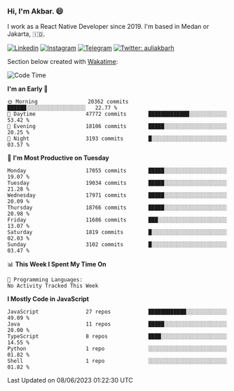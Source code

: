 ### Hi,  I'm Akbar. 😄

I work as a React Native Developer since 2019. I'm based in Medan or Jakarta, :indonesia:. 

<!-- 🔭 Take a look at my [LinkedIn](https://www.linkedin.com/in/aulia-akbar-harahap/) profile. -->

<!-- For now I still don't have a repository to be proud of, but I'm working on it. -->

[![Linkedin](https://img.shields.io/badge/-Aulia%20Akbar%20Harahap-blue?style=flat-square&labelColor=gray&logo=Linkedin&logoColor=white&link=https://www.linkedin.com/in/aulia-akbar-harahap)](https://www.linkedin.com/in/aulia-akbar-harahap)
[![Instagram](https://img.shields.io/badge/-@auliakbarh-orange?style=flat-square&labelColor=gray&logo=Instagram&logoColor=white&link=https://www.instagram.com/auliakbarh)](https://www.instagram.com/auliakbarh)
[![Telegram](https://img.shields.io/badge/-auliakbarh-informational?style=flat-square&labelColor=gray&logo=telegram&logoColor=white&link=https://t.me/auliakbarh)](https://t.me/auliakbarh)
[![Twitter: auliakbarh](https://img.shields.io/twitter/follow/auliakbarh?style=social)](https://twitter.com/auliakbarh)

Section below created with [Wakatime](https://wakatime.com/):
<!--START_SECTION:waka-->
![Code Time](http://img.shields.io/badge/Code%20Time-48%20hrs%2029%20mins-blue)

**I'm an Early 🐤** 

```text
🌞 Morning                20362 commits       ██████░░░░░░░░░░░░░░░░░░░   22.77 % 
🌆 Daytime                47772 commits       █████████████░░░░░░░░░░░░   53.42 % 
🌃 Evening                18106 commits       █████░░░░░░░░░░░░░░░░░░░░   20.25 % 
🌙 Night                  3193 commits        █░░░░░░░░░░░░░░░░░░░░░░░░   03.57 % 
```
📅 **I'm Most Productive on Tuesday** 

```text
Monday                   17055 commits       █████░░░░░░░░░░░░░░░░░░░░   19.07 % 
Tuesday                  19034 commits       █████░░░░░░░░░░░░░░░░░░░░   21.28 % 
Wednesday                17971 commits       █████░░░░░░░░░░░░░░░░░░░░   20.09 % 
Thursday                 18766 commits       █████░░░░░░░░░░░░░░░░░░░░   20.98 % 
Friday                   11686 commits       ███░░░░░░░░░░░░░░░░░░░░░░   13.07 % 
Saturday                 1819 commits        █░░░░░░░░░░░░░░░░░░░░░░░░   02.03 % 
Sunday                   3102 commits        █░░░░░░░░░░░░░░░░░░░░░░░░   03.47 % 
```


📊 **This Week I Spent My Time On** 

```text
💬 Programming Languages: 
No Activity Tracked This Week
```

**I Mostly Code in JavaScript** 

```text
JavaScript               27 repos            ████████████░░░░░░░░░░░░░   49.09 % 
Java                     11 repos            █████░░░░░░░░░░░░░░░░░░░░   20.00 % 
TypeScript               8 repos             ████░░░░░░░░░░░░░░░░░░░░░   14.55 % 
Python                   1 repo              ░░░░░░░░░░░░░░░░░░░░░░░░░   01.82 % 
Shell                    1 repo              ░░░░░░░░░░░░░░░░░░░░░░░░░   01.82 % 
```




 Last Updated on 08/06/2023 01:22:30 UTC
<!--END_SECTION:waka-->


<!--
**auliakbarh/auliakbarh** is a ✨ _special_ ✨ repository because its `README.md` (this file) appears on your GitHub profile.

Here are some ideas to get you started:

- 🔭 I’m currently working on ...
- 🌱 I’m currently learning ...
- 👯 I’m looking to collaborate on ...
- 🤔 I’m looking for help with ...
- 💬 Ask me about ...
- 📫 How to reach me: ...
- 😄 Pronouns: ...
- ⚡ Fun fact: ...
-->
